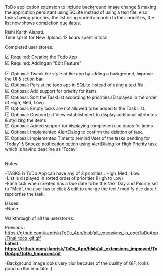 ToDo application extension to include background image change & making the application persistant using SQLite instead of using a text file. Also tasks having priorities, the list being sorted accordin to their priorities, the list now shows completion due dates.<br>

Rishi Kanth Alapati.<br>
Time spent for New Upload: 12 hours spent in total<br>

Completed user stories:<br>

<big>&#9745;</big> Required: Creating the Todo App<br>
<big>&#9745;</big> Required: Adding an "Edit Feature"<br>

<big>&#9745;</big> Optional: Tweak the style of the app by adding a background, improve the UI & action bar.<br>
<big>&#9745;</big> Optional: Persist the todo app in SQLite instead of using a text file<br>
<big>&#9745;</big> Optional: Add support for priority for items<br>
<big>&#9745;</big> Optional: Sort the TaskList according to priorities.(Displayed in the order of High, Med, Low)<br>
<big>&#9745;</big> Optional: Empty tasks are not allowed to be added to the Task List.<br>
<big>&#9745;</big> Optional: Custom List View establishment to display additional attributes & stylizing the items<br>
<big>&#9745;</big> Optional: Added support for displaying completion due dates for items<br>
<big>&#9745;</big> Optional: Implemented AlertDialog to confirm the deletion of task.<br>
<big>&#9745;</big> Optional: Implemented Timer to remind User of the tasks pending for 'Today' & Snooze notification option using AlertDialog for High Priority task which is having deadline as 'Today'.

<br>
Notes:<br>

-TASKS in ToDo App can have any of 3 priorities : High, Med , Low.<br>
-List is displayed in sorted order of priorities (High to Low)<br>
-Each task when created has a Due date to be the Next Day and Priority set to "Med", the user has to click & edit to change the text / modify due date / repriortize the task.


Issues:<br>
-None<br>

Walkthrough of all the userstories:<br>

Previous : https://github.com/alaprisk/ToDo_App/blob/all_extensions_in_one/ToDoApp/Final_todo_gif.gif<br>
<b>Latest : https://github.com/alaprisk/ToDo_App/blob/all_extensions_improved/ToDoApp/ToDo_Improved.gif</b><br>

-Background image looks very blur because of the quality of GIF, looks good on the emulator :)
